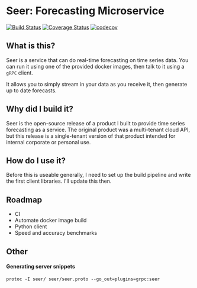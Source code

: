 # Seer: Forecasting Microservice
[![Build Status](https://travis-ci.org/cshenton/seer.svg?branch=master)](https://travis-ci.org/cshenton/seer)
[![Coverage Status](https://coveralls.io/repos/github/cshenton/seer/badge.svg?branch=master)](https://coveralls.io/github/cshenton/seer?branch=master)
[![codecov](https://codecov.io/gh/cshenton/seer/branch/master/graph/badge.svg)](https://codecov.io/gh/cshenton/seer)


## What is this?

Seer is a service that can do real-time forecasting on time series data. You can
run it using one of the provided docker images, then talk to it using a `gRPC`
client.

It allows you to simply stream in your data as you receive it, then generate
up to date forecasts.

## Why did I build it?

Seer is the open-source release of a product I built to provide time series
forecasting as a service. The original product was a multi-tenant cloud API, but
this release is a single-tenant version of that product intended for internal
corporate or personal use.

## How do I use it?

Before this is useable generally, I need to set up the build pipeline and write
the first client libraries. I'll update this then.

## Roadmap

- CI
- Automate docker image build
- Python client
- Speed and accuracy benchmarks

## Other

#### Generating server snippets
```
protoc -I seer/ seer/seer.proto --go_out=plugins=grpc:seer
```